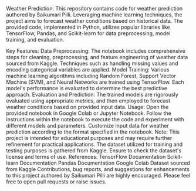 Weather Prediction:
This repository contains code for weather prediction authored by Saikumari Pilli. Leveraging machine learning techniques, the project aims to forecast weather conditions based on historical data. The provided code, implemented in Python, utilizes popular libraries like TensorFlow, Pandas, and Scikit-learn for data preprocessing, model training, and evaluation.

Key Features:
Data Preprocessing: The notebook includes comprehensive steps for cleaning, preprocessing, and feature engineering of weather data sourced from Kaggle. Techniques such as handling missing values and encoding categorical variables are applied.
Model Training: Various machine learning algorithms including Random Forest, Support Vector Machine (SVM), and Neural Networks are trained using TensorFlow. Each model's performance is evaluated to determine the best predictive approach.
Evaluation and Prediction: The trained models are rigorously evaluated using appropriate metrics, and then employed to forecast weather conditions based on provided input data.
Usage:
Open the provided notebook in Google Colab or Jupyter Notebook.
Follow the instructions within the notebook to execute the code and experiment with different models and parameters.
Customize input data for weather prediction according to the format specified in the notebook.
Note:
This project is intended for educational purposes and may require further refinement for practical applications.
The dataset utilized for training and testing purposes is gathered from Kaggle. Ensure to check the dataset's license and terms of use.
References:
TensorFlow Documentation
Scikit-learn Documentation
Pandas Documentation
Google Colab
Dataset sourced from Kaggle
Contributions, bug reports, and suggestions for enhancements to this project authored by Saikumari Pilli are highly encouraged. Please feel free to open pull requests or raise issues.
